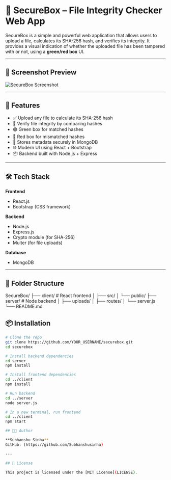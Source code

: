# 🔐 SecureBox – File Integrity Checker Web App

SecureBox is a simple and powerful web application that allows users to upload a file, calculates its SHA-256 hash, and verifies its integrity. It provides a visual indication of whether the uploaded file has been tampered with or not, using a **green/red box** UI.

---

## 📸 Screenshot Preview

![SecureBox Screenshot](<img width="1640" height="748" alt="Screenshot 2025-07-31 024206" src="https://github.com/user-attachments/assets/3bb0a448-6a92-492b-88eb-0b7bfdb3fab1" />)

---

## 🚀 Features

- ✅ Upload any file to calculate its SHA-256 hash
- 🔐 Verify file integrity by comparing hashes
- 🟢 Green box for matched hashes
- 🔴 Red box for mismatched hashes
- 🧾 Stores metadata securely in MongoDB
- 🌐 Modern UI using React + Bootstrap
- 📦 Backend built with Node.js + Express

---

## 🛠️ Tech Stack

**Frontend**  
- React.js  
- Bootstrap (CSS framework)  

**Backend**  
- Node.js  
- Express.js  
- Crypto module (for SHA-256)  
- Multer (for file uploads)

**Database**  
- MongoDB

---

## 🧩 Folder Structure

SecureBox/
├── client/        # React frontend
│   ├── src/
│   └── public/
├── server/        # Node backend
│   ├── uploads/
│   ├── routes/
│   └── server.js
└── README.md


## 📦 Installation

```bash
# Clone the repo
git clone https://github.com/YOUR_USERNAME/securebox.git
cd securebox

# Install backend dependencies
cd server
npm install

# Install frontend dependencies
cd ../client
npm install

# Run backend
cd ../server
node server.js

# In a new terminal, run frontend
cd ../client
npm start

## 🧑‍💻 Author

**Subhanshu Sinha**  
GitHub: [https://github.com/Subhanshusinha)

---

## 📄 License

This project is licensed under the [MIT License](LICENSE).
